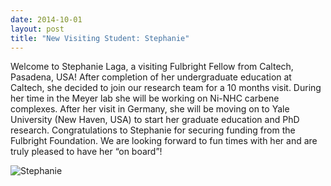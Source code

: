```yaml
---
date: 2014-10-01
layout: post
title: "New Visiting Student: Stephanie"
---
```


Welcome to Stephanie Laga, a visiting Fulbright Fellow from Caltech, Pasadena, USA!
After completion of her undergraduate education at Caltech, she decided to join our research team for a 10 months visit. 
During her time in the Meyer lab she will be working on Ni-NHC carbene complexes. 
After her visit in Germany, she will be moving on to Yale University (New Haven, USA) to start her graduate education and PhD research. 
Congratulations to Stephanie for securing funding from the Fulbright Foundation. 
We are looking forward to fun times with her and are truly pleased to have her “on board”!

![Stephanie](img/Laga_webseite.jpg)